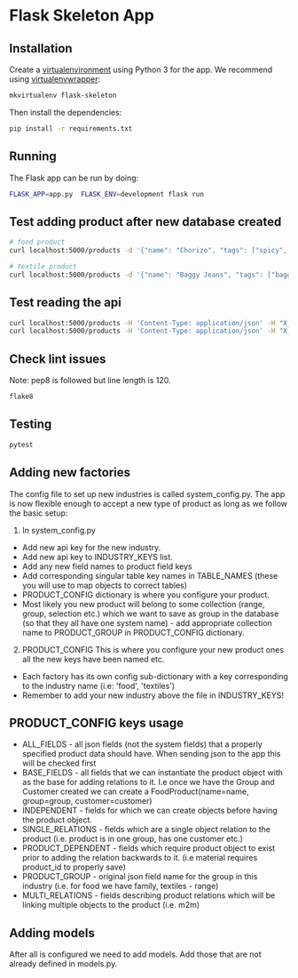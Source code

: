 # Flask Skeleton App

## Installation
Create a [virtualenvironment](https://virtualenv.pypa.io/en/latest/) using Python 3 for the app. We recommend using 
[virtualenvwrapper](https://virtualenvwrapper.readthedocs.io/en/latest/):
```bash
mkvirtualenv flask-skeleton
```
Then install the dependencies:
```bash
pip install -r requirements.txt
```
## Running
The Flask app can be run by doing:
```bash
FLASK_APP=app.py  FLASK_ENV=development flask run
```

## Test adding product after new database created
```bash
# food product
curl localhost:5000/products -d '{"name": "Chorizo", "tags": ["spicy", "spanish"], "customer": "Deans Butchers", "family": "sausage", "allergens": ["cereals"], "billOfMaterials": {"paprika": {"quantity": 100, "units": "tablespoons"}, "pork mince": {"quantity": 10, "units": "kg"}}}' -H 'Content-Type: application/json' -H "X_API_KEY: food"

# textile product
curl localhost:5000/products -d '{"name": "Baggy Jeans", "tags": ["baggy", "modern"], "colour": "maroon", "range": "jeans", "billOfMaterials": {"cloth": {"quantity": 10, "units": "runnning metres"}, "string": {"quantity": 12, "units": "metres"}}}' -H 'Content-Type: application/json' -H "X_API_KEY: textiles"

```

## Test reading the api
```bash
curl localhost:5000/products -H 'Content-Type: application/json' -H "X_API_KEY: food"
curl localhost:5000/products -H 'Content-Type: application/json' -H "X_API_KEY: textiles"
```

## Check lint issues
Note: pep8 is followed but line length is 120.
```bash
flake8
```

## Testing
```bash
pytest
```

## Adding new factories
The config file to set up new industries is called system_config.py.
The app is now flexible enough to accept a new type of product as long as we follow the basic setup:
1. In system_config.py
- Add new api key for the new industry.
- Add new api key to INDUSTRY_KEYS list.
- Add any new field names to product field keys
- Add corresponding singular table key names in TABLE_NAMES (these you will use to map objects to correct tables)
- PRODUCT_CONFIG dictionary is where you configure your product.
- Most likely you new product will belong to some collection (range, group, selection etc.) which we want to save as 
group in the database (so that they all have one system name) - add appropriate collection name to PRODUCT_GROUP in
PRODUCT_CONFIG dictionary.

2. PRODUCT_CONFIG
This is where you configure your new product ones all the new keys have been named etc.
- Each factory has its own config sub-dictionary with a key corresponding to the industry name (i.e: 'food', 'textiles')
- Remember to add your new industry above the file in INDUSTRY_KEYS!

## PRODUCT_CONFIG keys usage
- ALL_FIELDS - all json fields (not the system fields) that a properly specified product data should have. When sending json to the app this will be 
checked first
- BASE_FIELDS - all fields that we can instantiate the product object with as the base for adding relations to it. 
I.e once we have the Group and Customer created we can create a FoodProduct(name=name, group=group, customer=customer) 
- INDEPENDENT - fields for which we can create objects before having the product object.
- SINGLE_RELATIONS - fields which are a single object relation to the product (i.e. product is in one group, has one 
customer etc.)
- PRODUCT_DEPENDENT - fields which require product object to exist prior to adding the relation backwards to it. 
(i.e material requires product_id to properly save)
- PRODUCT_GROUP - original json field name for the group in this industry (i.e. for food we have family, textiles - 
range)
- MULTI_RELATIONS - fields describing product relations which will be linking multiple objects to the product (i.e. m2m)

## Adding models
After all is configured we need to add models. Add those that are not already defined in models.py.